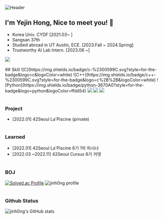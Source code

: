 ![Header](https://capsule-render.vercel.app/api?type=waving&color=timeGradient&height=200&text=Yejin%20Hong!&animation=fadeIn&fontColor=FFFFFF)
## I'm Yejin Hong, Nice to meet you! 👋 
  - Korea Univ. CYDF [2021.03~ ]
  - Sangsan 37th
  - Studied abroad in UT Austin, ECE. [2023.Fall ~ 2024.Spring]
  - Trustworthy AI Lab Intern. [2023.08 ~]

<img src="https://img.shields.io/badge/42seoul-yejhong-orange.svg"/> 
  </br></br>
## Skill 
![C](https://img.shields.io/badge/c-%2300599C.svg?style=for-the-badge&logo=c&logoColor=white)  ![C++](https://img.shields.io/badge/c++-%2300599C.svg?style=for-the-badge&logo=c%2B%2B&logoColor=white)  ![Python](https://img.shields.io/badge/python-3670A0?style=for-the-badge&logo=python&logoColor=ffdd54)
<img src="https://img.shields.io/badge/html-E34F26?style=for-the-badge&logo=html5&logoColor=white">
<img src="https://img.shields.io/badge/css-1572B6?style=for-the-badge&logo=css3&logoColor=white">
<img src="https://img.shields.io/badge/react-61DAFB?style=for-the-badge&logo=react&logoColor=black">
  </br></br>

### Project
* [2022.01] 42Seoul La'Piscine (private)
  </br></br>
  
### Learned
* [2022.01]   42Seoul La'Piscine 6기 1차 피시너
* [2022.03 ~2022.11] 42Seoul Cursus 6기 카뎃
  </br></br>

### BOJ
[![Solved.ac Profile](http://mazassumnida.wtf/api/v2/generate_badge?boj=lilyhong511)](https://solved.ac/lilyhong511/)
![jinh0ng profile](http://mazandi.herokuapp.com/api?handle=lilyhong511&theme=dark)
  </br></br>
  
### Github Status
![jinh0ng's GitHub stats](https://github-readme-stats.vercel.app/api?username=jinh0ng&theme=gruvbox&show_icons=true)
